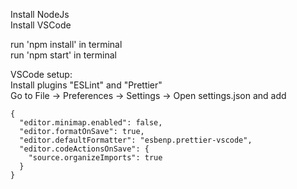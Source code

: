 Install NodeJs  
Install VSCode

run 'npm install' in terminal  
run 'npm start' in terminal

VSCode setup:  
Install plugins "ESLint" and "Prettier"  
Go to File -> Preferences -> Settings -> Open settings.json and add

```
{
  "editor.minimap.enabled": false,
  "editor.formatOnSave": true,
  "editor.defaultFormatter": "esbenp.prettier-vscode",
  "editor.codeActionsOnSave": {
    "source.organizeImports": true
  }
}
```
